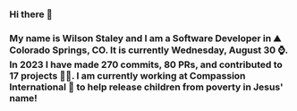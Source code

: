 ### Hi there 👋

### My name is Wilson Staley and I am a Software Developer in ⛰ Colorado Springs, CO.  It is currently Wednesday, August 30 ⌚. In 2023 I have made 270 commits, 80 PRs, and contributed to 17 projects 👨‍💻. I am currently working at Compassion International 🏢 to help release children from poverty in Jesus' name!